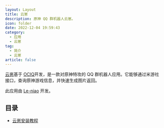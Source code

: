 ```yaml
---
layout: Layout
title: 云崽
description: 原神 QQ 群机器人云崽。
icon: folder
date: 2022-12-04 19:59:43
category:
  - 应用
  - 云崽
tag:
  - 简介
  - 云崽
article: false
---
```


[云崽](https://github.com/Le-niao/Yunzao-Bot "Le-niao/Yunzai: 原神QQ群机器人，通过米游社接口，查询原神游戏信息，生成图片返回")基于 [OCIQ](https://github.com/takayama-lily/oicq "takayama-lily/oicq: Tencent QQ Bot Library for Node.js")开发，是一款对原神特攻的 QQ 群机器人应用。它能够通过米游社接口，查询原神游戏信息，并快速生成图片返回。

此应用由 [Le-niao](https://github.com/Le-niao "Le-niao@Github") 开发。

## 目录

- [云崽安装教程](./云崽安装教程.md "运载安装教程")
